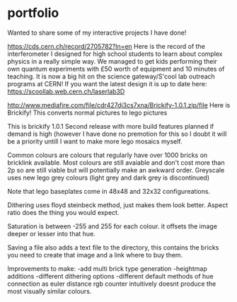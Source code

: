 # portfolio

Wanted to share some of my interactive projects I have done!

https://cds.cern.ch/record/2705782?ln=en
Here is the record of the interferometer I designed for high school students to learn about complex physics in a really simple way. We managed to get kids performing their own quantum experiments with £50 worth of equipment and 10 minutes of teaching. It is now a big hit on the science gateway/S'cool lab outreach programs at CERN! If you want the latest design it is up to date here:
https://scoollab.web.cern.ch/laserlab3D

http://www.mediafire.com/file/cdr427dj3cs7xna/Brickify-1.0.1.zip/file
Here is Brickify!
This converts normal pictures to lego pictures

This is brickify 1.0.1 Second release with more build features planned if demand is high (however I have done no premotion for this so I doubt it will be a priority untill I want to make more lego mosaics myself.

Common colours are colours that regularly have over 1000 bricks on bricklink available. Most colours are still avaiable and don't cost more than 2p so are still viable but will potentially make an awkward order. Greyscale uses new lego grey colours (light grey and dark grey is discontinued)

Note that lego baseplates come in 48x48 and 32x32 configureations.

Dithering uses floyd steinbeck method, just makes them look better. Aspect ratio does the thing you would expect.

Saturation is between -255 and 255 for each colour. it offsets the image deeper or lesser into that hue.

Saving a file also adds a text file to the directory, this contains the bricks you need to create that image and a link where to buy them.

Improvements to make: -add multi brick type generation -heightmap additions -different dithering options -different default methods of hue connection as euler distance rgb counter intuitively doesnt produce the most visually similar colours.



